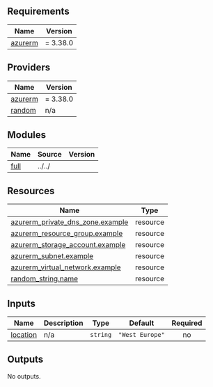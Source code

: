 ## Requirements

| Name | Version |
|------|---------|
| <a name="requirement_azurerm"></a> [azurerm](#requirement\_azurerm) | = 3.38.0 |

## Providers

| Name | Version |
|------|---------|
| <a name="provider_azurerm"></a> [azurerm](#provider\_azurerm) | = 3.38.0 |
| <a name="provider_random"></a> [random](#provider\_random) | n/a |

## Modules

| Name | Source | Version |
|------|--------|---------|
| <a name="module_full"></a> [full](#module\_full) | ../../ |  |

## Resources

| Name | Type |
|------|------|
| [azurerm_private_dns_zone.example](https://registry.terraform.io/providers/hashicorp/azurerm/3.38.0/docs/resources/private_dns_zone) | resource |
| [azurerm_resource_group.example](https://registry.terraform.io/providers/hashicorp/azurerm/3.38.0/docs/resources/resource_group) | resource |
| [azurerm_storage_account.example](https://registry.terraform.io/providers/hashicorp/azurerm/3.38.0/docs/resources/storage_account) | resource |
| [azurerm_subnet.example](https://registry.terraform.io/providers/hashicorp/azurerm/3.38.0/docs/resources/subnet) | resource |
| [azurerm_virtual_network.example](https://registry.terraform.io/providers/hashicorp/azurerm/3.38.0/docs/resources/virtual_network) | resource |
| [random_string.name](https://registry.terraform.io/providers/hashicorp/random/latest/docs/resources/string) | resource |

## Inputs

| Name | Description | Type | Default | Required |
|------|-------------|------|---------|:--------:|
| <a name="input_location"></a> [location](#input\_location) | n/a | `string` | `"West Europe"` | no |

## Outputs

No outputs.
